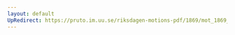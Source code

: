 ```yaml
---
layout: default
UpRedirect: https://pruto.im.uu.se/riksdagen-motions-pdf/1869/mot_1869__ak__59/mot_1869__ak__59-002.pdf
---
```

